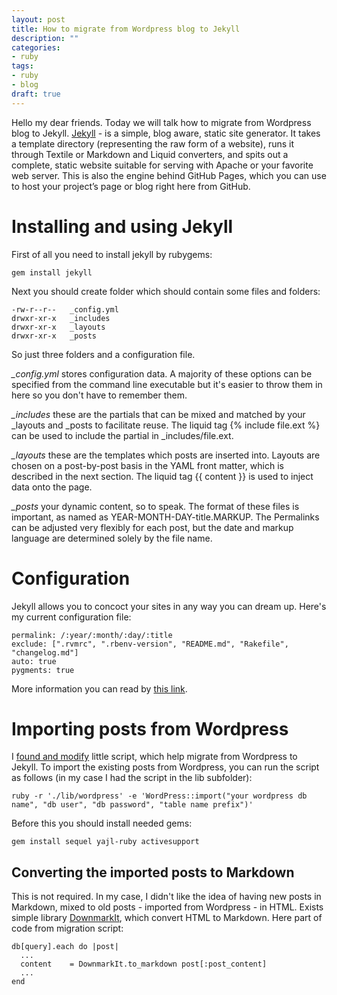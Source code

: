 ```yaml
---
layout: post
title: How to migrate from Wordpress blog to Jekyll
description: ""
categories: 
- ruby
tags: 
- ruby
- blog
draft: true
---
```

Hello my dear friends. Today we will talk how to migrate from Wordpress blog to Jekyll. [Jekyll](http://jekyllrb.com/) - is a simple, blog aware, static site generator. It takes a template directory (representing the raw form of a website), runs it through Textile or Markdown and Liquid converters, and spits out a complete, static website suitable for serving with Apache or your favorite web server. This is also the engine behind GitHub Pages, which you can use to host your project’s page or blog right here from GitHub.

# Installing and using Jekyll

First of all you need to install jekyll by rubygems:

    gem install jekyll
    
Next you should create folder which should contain some files and folders:

    -rw-r--r--   _config.yml
    drwxr-xr-x   _includes
    drwxr-xr-x   _layouts
    drwxr-xr-x   _posts
    
So just three folders and a configuration file. 

_\_config.yml_ stores configuration data. A majority of these options can be specified from the command line executable but it's easier to throw them in here so you don't have to remember them.

_\_includes_ these are the partials that can be mixed and matched by your _layouts and _posts to facilitate reuse. The liquid tag {% include file.ext %} can be used to include the partial in _includes/file.ext.

_\_layouts_ these are the templates which posts are inserted into. Layouts are chosen on a post-by-post basis in the YAML front matter, which is described in the next section. The liquid tag {{ content }} is used to inject data onto the page.

_\_posts_ your dynamic content, so to speak. The format of these files is important, as named as YEAR-MONTH-DAY-title.MARKUP. The Permalinks can be adjusted very flexibly for each post, but the date and markup language are determined solely by the file name.


# Configuration

Jekyll allows you to concoct your sites in any way you can dream up. Here's my current configuration file:

    permalink: /:year/:month/:day/:title 
    exclude: [".rvmrc", ".rbenv-version", "README.md", "Rakefile", "changelog.md"]
    auto: true
    pygments: true
    
More information you can read by [this link](https://github.com/mojombo/jekyll/wiki/Configuration).

# Importing posts from Wordpress

I [found and modify](https://github.com/le0pard/le0pard.github.com/blob/master/lib/wordpress.rb) little script, which help migrate from Wordpress to Jekyll. To import the existing posts from Wordpress, you can run the script as follows (in my case I had the script in the lib subfolder):

    ruby -r './lib/wordpress' -e 'WordPress::import("your wordpress db name", "db user", "db password", "table name prefix")'
    
Before this you should install needed gems:

    gem install sequel yajl-ruby activesupport
    
## Converting the imported posts to Markdown

This is not required. In my case, I didn't like the idea of having new posts in Markdown, mixed to old posts - imported from Wordpress - in HTML. Exists simple library [DownmarkIt](https://github.com/cousine/downmark_it), which convert HTML to Markdown. Here part of code from migration script:

    db[query].each do |post|
      ...
      content    = DownmarkIt.to_markdown post[:post_content]
      ...
    end
    
